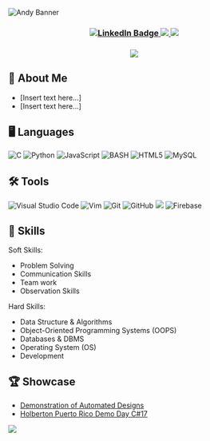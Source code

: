<!--- Banner Area Starts --->
![Andy Banner](https://user-images.githubusercontent.com/96942307/202596058-307ae9c2-d5a3-4685-8739-c2d57973fd23.png)

<!--- Banner Area Ends --->

<!--- Contact Information Area Start--->
<h3 align="center">
<a href="https://www.linkedin.com/in/andrew-stone-47234734/">
<img src="https://img.shields.io/badge/LinkedIn-blue?style=for-the-badge&logo=linkedin&logoColor=white" alt="LinkedIn Badge"/>
</a>
<a href="mailto: andystone40@gmail.com">
<img src="https://img.shields.io/badge/Gmail-D14836?style=for-the-badge&logo=gmail&logoColor=white">
</a>
<a href='[Resume link]'><img src="https://img.shields.io/badge/RESUME-forestgreen?style=for-the-badge"></a>
</h3>
<!--- Contact Information Area Ends --->

<!--- Visitor Counts Area Start --->
<h3 align="center">
<img src="https://profile-counter.glitch.me/AndyMSP/count.svg"/>
</h3>
<!--- Visitor Counts Area Ends --->

<!--- About me section start--->
## 🌵 About Me
- [Insert text here...]
- [Insert text here...]
<!--- About Me section ends

<!--- Language section starts --->
## 🖥️ Languages

![C](https://img.shields.io/badge/c-%2300599C.svg?style=for-the-badge&logo=c&logoColor=white)
![Python](https://img.shields.io/badge/python-3670A0?style=for-the-badge&logo=python&logoColor=ffdd54)
![JavaScript](https://img.shields.io/badge/javascript-%23323330.svg?style=for-the-badge&logo=javascript&logoColor=%23F7DF1E)
<img alt="BASH" src="https://img.shields.io/badge/BASH-%234EAA25.svg?&style=for-the-badge&logo=gnubash&logoColor=white"/>
![HTML5](https://img.shields.io/badge/html5-%23E34F26.svg?style=for-the-badge&logo=html5&logoColor=white)
![MySQL](https://img.shields.io/badge/mysql-%2300f.svg?style=for-the-badge&logo=mysql&logoColor=white)
<!--- Language section ends --->

<!--- Tools section start --->
## 🛠️ Tools

![Visual Studio Code](https://img.shields.io/badge/Visual%20Studio%20Code-0078d7.svg?style=for-the-badge&logo=visual-studio-code&logoColor=white)
 ![Vim](https://img.shields.io/badge/VIM-%2311AB00.svg?style=for-the-badge&logo=vim&logoColor=white)
 ![Git](https://img.shields.io/badge/git-%23F05033.svg?style=for-the-badge&logo=git&logoColor=white)
 ![GitHub](https://img.shields.io/badge/github-%23121011.svg?style=for-the-badge&logo=github&logoColor=white)
 <img src="http://img.shields.io/badge/-LINUX-black?style=flat&logo=LINUX">
 ![Firebase](https://img.shields.io/badge/firebase-%23039BE5.svg?style=for-the-badge&logo=firebase)
<!--- Tools section ends --->

<!--- Skill Section start --->
## 🧰 Skills
Soft Skills:
- Problem Solving
- Communication Skills
- Team work 
- Observation Skills

Hard Skills:
- Data Structure & Algorithms
- Object-Oriented Programming Systems (OOPS)
- Databases & DBMS
- Operating System (OS)
- Development
<!--- Skill Section ends --->

<!--- Showcase Section start --->
## 🏆 Showcase
- [Demonstration of Automated Designs](https://youtu.be/9N0paEMqEB4)
- [Holberton Puerto Rico Demo Day C#17](https://youtu.be/Tzth7BPhAWY?t=382)
<!--- Showcase Section ends --->

<!--- Footer Sections start --->
<img src="https://user-images.githubusercontent.com/96942307/202857503-de17dfb6-5078-4499-b546-ff8b3de31bd4.png">

<!--- Footer Sections ends --->


<!--- 
Resources
For any badge that you will like to add to your README (https://github.com/Ileriayo/markdown-badges)
For any emojis that you will like to add to your README (https://gist.github.com/kajal1106/b0bf3b9f93b4f484dc3703c8c64bbe1c)

Top Banner (https://www.canva.com/design/DAFSQZ3jPQI/lwzq-C9DMgNHdrPGh6wCXA/edit?utm_content=DAFSQZ3jPQI&utm_campaign=designshare&utm_medium=link2&utm_source=sharebutton)

Footer
 - Background will need to be removed if theres any changes
(https://www.canva.com/design/DAFSZ1bgxy0/tJRBk70o-afainTnxNiQWA/edit?utm_content=DAFSZ1bgxy0&utm_campaign=designshare&utm_medium=link2&utm_source=sharebutton)
--->
